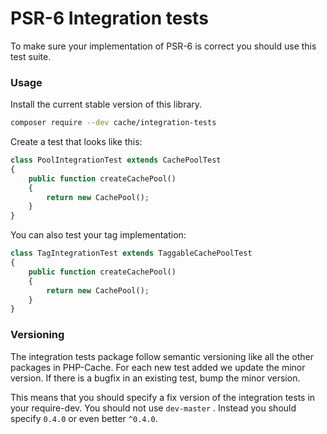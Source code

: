 # PSR-6 Integration tests 

To make sure your implementation of PSR-6 is correct you should use this test suite. 

### Usage

Install the current stable version of this library.

```bash
composer require --dev cache/integration-tests
```

Create a test that looks like this: 
```php
class PoolIntegrationTest extends CachePoolTest
{
    public function createCachePool()
    {
        return new CachePool();
    }
}
```

You can also test your tag implementation:
```php
class TagIntegrationTest extends TaggableCachePoolTest
{
    public function createCachePool()
    {
        return new CachePool();
    }
}
```

### Versioning

The integration tests package follow semantic versioning like all the other packages in PHP-Cache. For each new test
added we update the minor version. If there is a bugfix in an existing test, bump the minor version. 

This means that you should specify a fix version of the integration tests in your require-dev.
You should not use `dev-master` . Instead you should specify `0.4.0` or even better `^0.4.0`. 
